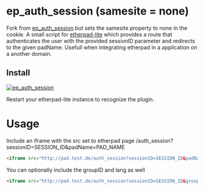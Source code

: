 ep_auth_session (samesite = none)
=============
Fork from [ep_auth_session](https://github.com/Kurounin/ep_auth_session) but sets the samesite property to none in the cookie.
A small script for [etherpad-lite](https://github.com/ether/etherpad-lite) which provides a route that authenticates the user with the provided sessionID parameter and redirects to the given padName.
Usefull when integrating etherpad in a application on a another domain.


## Install
[![ep_auth_session](https://nodei.co/npm/ep_auth_session_samesite_none.png)](https://www.npmjs.com/package/@woeterman94/ep_auth_session_samesite_none)

Restart your etherpad-lite instance to recognize the plugin.

# Usage
Include an iframe with the src set to etherpad page /auth_session?sessionID=SESSION_ID&padName=PAD_NAME
```html
<iframe src="http://pad.test.de/auth_session?sessionID=SESSION_ID&padName=PAD_NAME" width="600" height="400"></iframe>
```
You can optionally include the groupID and lang as well
```html
<iframe src="http://pad.test.de/auth_session?sessionID=SESSION_ID&groupID=GROUP_ID&padName=PAD_NAME&lang=LANGUAGE" width="600" height="400"></iframe>
```
